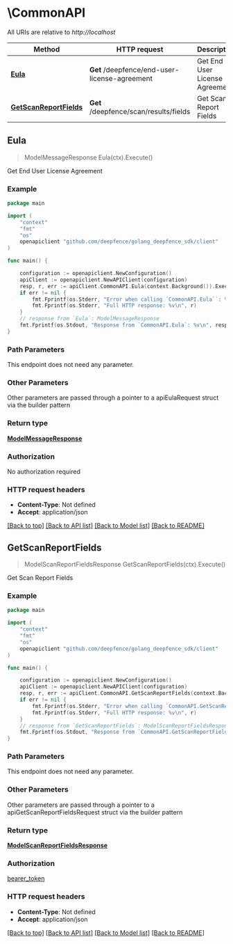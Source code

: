 # \CommonAPI

All URIs are relative to *http://localhost*

Method | HTTP request | Description
------------- | ------------- | -------------
[**Eula**](CommonAPI.md#Eula) | **Get** /deepfence/end-user-license-agreement | Get End User License Agreement
[**GetScanReportFields**](CommonAPI.md#GetScanReportFields) | **Get** /deepfence/scan/results/fields | Get Scan Report Fields



## Eula

> ModelMessageResponse Eula(ctx).Execute()

Get End User License Agreement



### Example

```go
package main

import (
	"context"
	"fmt"
	"os"
	openapiclient "github.com/deepfence/golang_deepfence_sdk/client"
)

func main() {

	configuration := openapiclient.NewConfiguration()
	apiClient := openapiclient.NewAPIClient(configuration)
	resp, r, err := apiClient.CommonAPI.Eula(context.Background()).Execute()
	if err != nil {
		fmt.Fprintf(os.Stderr, "Error when calling `CommonAPI.Eula``: %v\n", err)
		fmt.Fprintf(os.Stderr, "Full HTTP response: %v\n", r)
	}
	// response from `Eula`: ModelMessageResponse
	fmt.Fprintf(os.Stdout, "Response from `CommonAPI.Eula`: %v\n", resp)
}
```

### Path Parameters

This endpoint does not need any parameter.

### Other Parameters

Other parameters are passed through a pointer to a apiEulaRequest struct via the builder pattern


### Return type

[**ModelMessageResponse**](ModelMessageResponse.md)

### Authorization

No authorization required

### HTTP request headers

- **Content-Type**: Not defined
- **Accept**: application/json

[[Back to top]](#) [[Back to API list]](../README.md#documentation-for-api-endpoints)
[[Back to Model list]](../README.md#documentation-for-models)
[[Back to README]](../README.md)


## GetScanReportFields

> ModelScanReportFieldsResponse GetScanReportFields(ctx).Execute()

Get Scan Report Fields



### Example

```go
package main

import (
	"context"
	"fmt"
	"os"
	openapiclient "github.com/deepfence/golang_deepfence_sdk/client"
)

func main() {

	configuration := openapiclient.NewConfiguration()
	apiClient := openapiclient.NewAPIClient(configuration)
	resp, r, err := apiClient.CommonAPI.GetScanReportFields(context.Background()).Execute()
	if err != nil {
		fmt.Fprintf(os.Stderr, "Error when calling `CommonAPI.GetScanReportFields``: %v\n", err)
		fmt.Fprintf(os.Stderr, "Full HTTP response: %v\n", r)
	}
	// response from `GetScanReportFields`: ModelScanReportFieldsResponse
	fmt.Fprintf(os.Stdout, "Response from `CommonAPI.GetScanReportFields`: %v\n", resp)
}
```

### Path Parameters

This endpoint does not need any parameter.

### Other Parameters

Other parameters are passed through a pointer to a apiGetScanReportFieldsRequest struct via the builder pattern


### Return type

[**ModelScanReportFieldsResponse**](ModelScanReportFieldsResponse.md)

### Authorization

[bearer_token](../README.md#bearer_token)

### HTTP request headers

- **Content-Type**: Not defined
- **Accept**: application/json

[[Back to top]](#) [[Back to API list]](../README.md#documentation-for-api-endpoints)
[[Back to Model list]](../README.md#documentation-for-models)
[[Back to README]](../README.md)

